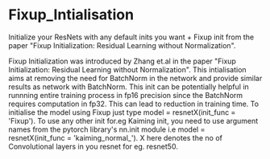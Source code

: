 # Fixup_Intialisation
Initialize your ResNets with any default inits you want + Fixup init from the paper "Fixup Initialization: Residual Learning without Normalization".

Fixup Initialization was introduced by Zhang et.al in the paper "Fixup Initialization: Residual Learning without Normalization". This intialisation aims at removing the need for BatchNorm in the network and provide similar results as network with BatchNorm. This init can be potentially helpful in runnning entire training process in fp16 precision since the BatchNorm requires computation in fp32. This can lead to reduction in training time.
To initialise the model using Fixup just type model = resnetX(init_func = 'Fixup'). To use any other init for.eg Kaiming init, you need to use argument names from the pytorch library's nn.init module i.e model = resnetX(init_func = 'kaiming_normal_'). X here denotes the no of Convolutional layers in you resnet for eg. resnet50.
